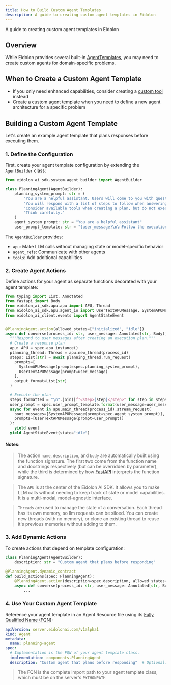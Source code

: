 ```yaml
---
title: How to Build Custom Agent Templates
description: A guide to creating custom agent templates in Eidolon
---
```

A guide to creating custom agent templates in Eidolon

## Overview
While Eidolon provides several built-in [AgentTemplates](/docs/components/agents/overview), you may need to create custom agents for domain-specific problems.

## When to Create a Custom Agent Template
- If you only need enhanced capabilities, consider creating a [custom tool](/docs/howto/build_custom_tools/) instead
- Create a custom agent template when you need to define a new agent architecture for a specific problem

## Building a Custom Agent Template
Let's create an example agent template that plans responses before executing them.

### 1. Define the Configuration
First, create your agent template configuration by extending the `AgentBuilder` class:

```python
from eidolon_ai_sdk.system.agent_builder import AgentBuilder

class PlanningAgent(AgentBuilder):
    planning_system_prompt: str = (
        "You are a helpful assistant. Users will come to you with questions. "
        "You will respond with a list of steps to follow when answering the question. "
        "Consider available tools when creating a plan, but do not execute them. "
        "Think carefully."
    )
    agent_system_prompt: str = "You are a helpful assistant"
    user_prompt_template: str = "{user_message}\n\nFollow the execution plan below:\n{steps}"
```

The `AgentBuilder` provides:
- `apu`: Make LLM calls without managing state or model-specific behavior
- `agent_refs`: Communicate with other agents
- `tools`: Add additional capabilities

### 2. Create Agent Actions
Define actions for your agent as separate functions decorated with your agent template:

```python
from typing import List, Annotated
from fastapi import Body
from eidolon_ai_sdk.apu.apu import APU, Thread
from eidolon_ai_sdk.apu.agent_io import UserTextAPUMessage, SystemAPUMessage
from eidolon_ai_client.events import AgentStateEvent


@PlanningAgent.action(allowed_states=["initialized", "idle"])
async def converse(process_id: str, user_message: Annotated[str, Body()], spec: PlanningAgent):
  """Respond to user messages after creating an execution plan."""
  # Create a response plan
  apu: APU = spec.apu_instance()
  planning_thread: Thread = apu.new_thread(process_id)
  steps: List[str] = await planning_thread.run_request(
    prompts=[
      SystemAPUMessage(prompt=spec.planning_system_prompt),
      UserTextAPUMessage(prompt=user_message)
    ],
    output_format=List[str]
  )

  # Execute the plan
  steps_formatted = "\n".join([f"<step>{step}</step>" for step in steps])
  user_prompt = spec.user_prompt_template.format(user_message=user_message, steps=steps_formatted)
  async for event in apu.main_thread(process_id).stream_request(
    boot_messages=[SystemAPUMessage(prompt=spec.agent_system_prompt)],
    prompts=[UserTextAPUMessage(prompt=user_prompt)]
  ):
    yield event
  yield AgentStateEvent(state="idle")
```
#### Notes:
> The action `name`, `description`, and `body` are automatically built using the function 
signature. The first two come from the function name and docstrings respectively (but can be overridden by parameter), 
while the third is determined by how [FastAPI](https://fastapi.tiangolo.com/) interprets the function signature.

> The `APU` is at the center of the Eidolon AI SDK. It allows you to make LLM calls without needing to keep
track of state or model capabilities. It is a multi-modal, model-agnostic interface.

> `Threads` are used to manage the state of a conversation. Each thread has its own memory, so llm requests can be 
siloed. You can create new threads (with no memory), or clone an existing thread to reuse it's previous memories without 
adding to them.

### 3. Add Dynamic Actions
To create actions that depend on template configuration:

```python
class PlanningAgent(AgentBuilder):
    description: str = "Custom agent that plans before responding"

@PlanningAgent.dynamic_contract
def build_actions(spec: PlanningAgent):
    @PlanningAgent.action(description=spec.description, allowed_states=["initialized", "idle"])
    async def converse(process_id: str, user_message: Annotated[str, Body()], spec: PlanningAgent):
        ...
```

### 4. Use Your Custom Agent Template
Reference your agent template in an Agent Resource file using its [Fully Qualified Name (FQN)](#fqn):

```yaml
apiVersion: server.eidolonai.com/v1alpha1
kind: Agent
metadata:
  name: planning-agent
spec:
  # Implementation is the FQN of your agent template class.
  implementation: components.PlanningAgent
  description: "Custom agent that plans before responding"  # Optional: Override default configuration
```

> The FQN is the complete import path to your agent template class, which must be on the server's `PYTHONPATH`
